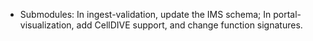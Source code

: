 - Submodules: In ingest-validation, update the IMS schema; In portal-visualization, add CellDIVE support, and change function signatures.
